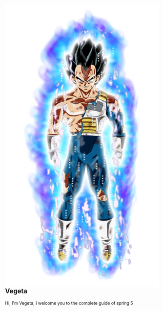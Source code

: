 <div style="vertical-aligh: center;"><img src="./doc/Vegeta.png" alt="Vegeta" align="left"/> <h2> Vegeta </h2> <p> 
Hi, I'm Vegeta, I welcome you to the complete guide of spring 5</p></div>
